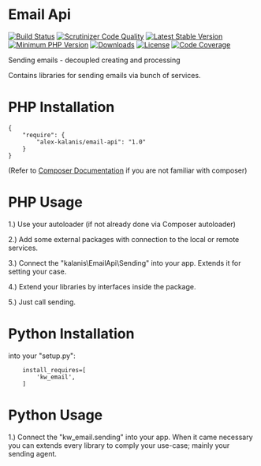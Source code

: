 # Email Api

[![Build Status](https://travis-ci.org/alex-kalanis/email-api.svg?branch=master)](https://travis-ci.org/alex-kalanis/email-api)
[![Scrutinizer Code Quality](https://scrutinizer-ci.com/g/alex-kalanis/email-api/badges/quality-score.png?b=master)](https://scrutinizer-ci.com/g/alex-kalanis/email-api/?branch=master)
[![Latest Stable Version](https://poser.pugx.org/alex-kalanis/email-api/v/stable.svg?v=1)](https://packagist.org/packages/alex-kalanis/email-api)
[![Minimum PHP Version](https://img.shields.io/badge/php-%3E%3D%207.3-8892BF.svg)](https://php.net/)
[![Downloads](https://img.shields.io/packagist/dt/alex-kalanis/email-api.svg?v1)](https://packagist.org/packages/alex-kalanis/email-api)
[![License](https://poser.pugx.org/alex-kalanis/email-api/license.svg?v=1)](https://packagist.org/packages/alex-kalanis/email-api)
[![Code Coverage](https://scrutinizer-ci.com/g/alex-kalanis/email-api/badges/coverage.png?b=master&v=1)](https://scrutinizer-ci.com/g/alex-kalanis/email-api/?branch=master)

Sending emails - decoupled creating and processing 

Contains libraries for sending emails via bunch of services.

# PHP Installation

```
{
    "require": {
        "alex-kalanis/email-api": "1.0"
    }
}
```

(Refer to [Composer Documentation](https://github.com/composer/composer/blob/master/doc/00-intro.md#introduction) if you are not
familiar with composer)


# PHP Usage

1.) Use your autoloader (if not already done via Composer autoloader)

2.) Add some external packages with connection to the local or remote services.

3.) Connect the "kalanis\EmailApi\Sending" into your app. Extends it for setting your case.

4.) Extend your libraries by interfaces inside the package.

5.) Just call sending.

# Python Installation

into your "setup.py":

```
    install_requires=[
        'kw_email',
    ]
```

# Python Usage

1.) Connect the "kw_email.sending" into your app. When it came necessary
you can extends every library to comply your use-case; mainly your sending agent.
